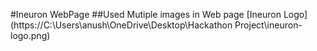 #Ineuron WebPage
##Used Mutiple images in Web page
[Ineuron Logo](https://C:\Users\anush\OneDrive\Desktop\Hackathon Project\ineuron-logo.png)